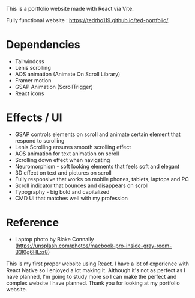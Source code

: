 This is a portfolio website made with React via Vite.

Fully functional website : https://tedrho119.github.io/ted-portfolio/

# Dependencies
- Tailwindcss
- Lenis scrolling
- AOS animation (Animate On Scroll Library)
- Framer motion
- GSAP Animation (ScrollTrigger)
- React icons

# Effects / UI
- GSAP controls elements on scroll and animate certain element that respond to scrolling
- Lenis Scrolling ensures smooth scrolling effect
- AOS animation for text animation on scroll
- Scrolling down effect when navigating
- Neuromorphism - soft looking elements that feels soft and elegant
- 3D effect on text and pictures on scroll
- Fully responsive that works on mobile phones, tablets, laptops and PC
- Scroll indicator that bounces and disappears on scroll
- Typography - big bold and capitalized
- CMD UI that matches well with my profession

# Reference
- Laptop photo by Blake Connally (https://unsplash.com/photos/macbook-pro-inside-gray-room-B3l0g6HLxr8)


This is my first proper website using React. I have a lot of experience with React Native so I enjoyed a lot making it. 
Although it's not as perfect as I have planned, I'm going to study more so I can make the perfect and complex website I have planned.
Thank you for looking at my portfolio website.
